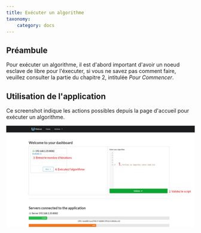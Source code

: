 ```yaml
---
title: Exécuter un algorithme
taxonomy:
    category: docs
---
```


## Préambule
Pour exécuter un algorithme, il est d'abord important d'avoir un noeud esclave de libre pour l'éxecuter, si vous ne savez pas comment faire, veuillez consulter la partie du chapitre 2, intitulée *Pour Commencer*.

## Utilisation de l'application

Ce screenshot indique les actions possibles depuis la page d'accueil pour exécuter un algorithme.

![](tuto.jpg)
